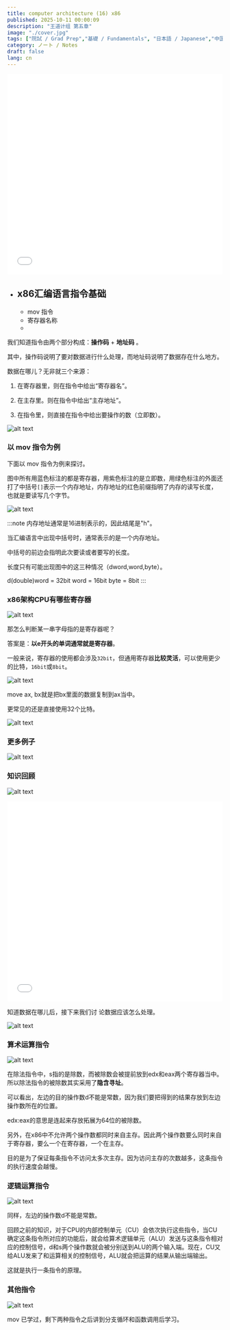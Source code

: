 ```yaml
---
title: computer architecture (16) x86
published: 2025-10-11 00:00:09
description: "王道计组 第五章"
image: "./cover.jpg"
tags: ["院試 / Grad Prep","基礎 / Fundamentals", "日本語 / Japanese","中国語 / Chinese"]
category: ノート / Notes
draft: false
lang: cn
---
```

<iframe width="100%" height="468" src="//player.bilibili.com/player.html?isOutside=true&aid=995248168&bvid=BV1ps4y1d73V&cid=1100485778&p=51" crolling="no" border="0" frameborder="no" framespacing="0" allowfullscreen="true"></iframe>

- ## x86汇编语言指令基础
    - mov 指令
    - 寄存器名称
    -

我们知道指令由两个部分构成：**操作码** + **地址码** 。

其中，操作码说明了要对数据进行什么处理，而地址码说明了数据存在什么地方。

数据在哪儿？无非就三个来源：

1. 在寄存器里，则在指令中给出“寄存器名”。

2. 在主存里。则在指令中给出“主存地址”。

3. 在指令里，则直接在指令中给出要操作的数（立即数）。 

![alt text](image.png)

### 以 mov 指令为例

下面以 mov 指令为例来探讨。

图中所有用蓝色标注的都是寄存器，用紫色标注的是立即数，用绿色标注的外面还打了中括号`[]`表示一个内存地址，内存地址的红色前缀指明了内存的读写长度，也就是要读写几个字节。

![alt text](image-1.png)

:::note
内存地址通常是16进制表示的，因此结尾是"h"。

当汇编语言中出现中括号时，通常表示的是一个内存地址。

中括号的前边会指明此次要读或者要写的长度。

长度只有可能出现图中的这三种情况（dword,word,byte）。

d(double)word = 32bit
word = 16bit
byte = 8bit
:::

### x86架构CPU有哪些寄存器

![alt text](image-3.png)

那怎么判断某一串字母指的是寄存器呢？

答案是：**以e开头的单词通常就是寄存器**。

一般来说，寄存器的使用都会涉及`32bit`，但通用寄存器**比较灵活**，可以使用更少的比特，`16bit`或`8bit`。 

![alt text](image-4.png)

move ax, bx就是把bx里面的数据复制到ax当中。
 
更常见的还是直接使用32个比特。

![alt text](image-5.png)

### 更多例子

![alt text](image-6.png)

###  知识回顾

![alt text](image-2.png)

<iframe width="100%" height="468" src="//player.bilibili.com/player.html?isOutside=true&aid=995248168&bvid=BV1ps4y1d73V&cid=1100486048&p=52" crolling="no" border="0" frameborder="no" framespacing="0" allowfullscreen="true"></iframe>

知道数据在哪儿后，接下来我们讨
论数据应该怎么处理。

![alt text](image-7.png)

###  算术运算指令

![alt text](image-8.png)

在除法指令中，s指的是除数，而被除数会被提前放到edx和eax两个寄存器当中。所以除法指令的被除数其实采用了**隐含寻址**。

可以看出，左边的目的操作数d不能是常数，因为我们要把得到的结果存放到左边操作数所在的位置。

edx:eax的意思是连起来存放拓展为64位的被除数。

另外，在x86中不允许两个操作数都同时来自主存。因此两个操作数要么同时来自于寄存器，要么一个在寄存器，一个在主存。

目的是为了保证每条指令不访问太多次主存。因为访问主存的次数越多，这条指令的执行速度会越慢。

###  逻辑运算指令

![alt text](image-9.png)

同样，左边的操作数d不能是常数。

回顾之前的知识，对于CPU的内部控制单元（CU）会依次执行这些指令，当CU确定这条指令所对应的功能后，就会给算术逻辑单元（ALU）发送与这条指令相对应的控制信号，d和s两个操作数就会被分别送到ALU的两个输入端。现在，CU又给ALU发来了和运算相关的控制信号，ALU就会把运算的结果从输出端输出。

这就是执行一条指令的原理。

### 其他指令

![alt text](image-10.png)

mov 已学过，剩下两种指令之后讲到分支循环和函数调用后学习。

